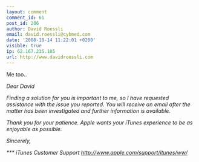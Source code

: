 ```yaml
---
layout: comment
comment_id: 61
post_id: 206
author: David Roessli
email: david.roessli@cybmed.com
date: '2008-10-14 11:22:01 +0200'
visible: true
ip: 62.167.235.105
url: http://www.davidroessli.com
---
```

Me too..

<em>Dear David</em>

<em>Finding a solution for you is important to me, so I have requested assistance with the issue you reported. You will receive an email after the matter has been investigated and further information is available.</em>

<em>Thank you for your patience. Apple wants your iTunes experience to be as enjoyable as possible.</em>

<em>Sincerely,</em>

<em>***
iTunes Customer Support
http://www.apple.com/support/itunes/ww/
</em>
